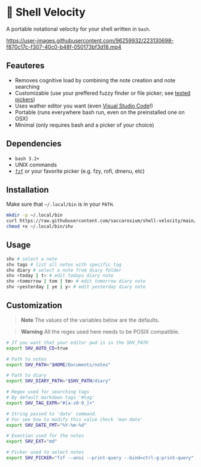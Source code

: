 # :rocket: Shell Velocity

A portable notational velocity for your shell written in `bash`.

https://user-images.githubusercontent.com/96259932/223130698-f870c17c-f307-40c0-b48f-050173bf3d18.mp4

## Feauteres

* Removes cognitive load by combining the note creation and note searching
* Customizable (use your preffered fuzzy finder or file picker; see [tested pickers](https://github.com/saccarosium/shell-velocity/wiki/Tested-Pickers))
* Uses wather editor you want (even [Visual Studio Code]()!)
* Portable (runs everywhere bash run, even on the preinstalled one on OSX)
* Minimal (only requires bash and a picker of your choice)

## Dependencies

* `bash 3.2+`
* UNIX commands
* [`fzf`](https://github.com/junegunn/fzf) or your favorite picker (e.g. fzy, rofi, dmenu, etc)

## Installation

Make sure that `~/.local/bin` is in your `PATH`.

```bash
mkdir -p ~/.local/bin
curl https://raw.githubusercontent.com/saccarosium/shell-velocity/main/shv -o ~/.local/bin/shv
chmod +x ~/.local/bin/shv
```

## Usage

```bash
shv # select a note
shv tags # list all notes with specific tag
shv diary # select a note from diary folder
shv <today | t> # edit todays diary note
shv <tomorrow | tom | tm> # edit tomorrow diary note
shv <yesterday | ye | y> # edit yesterday diary note
```

## Customization

> **Note**
> The values of the variables below are the defaults.

> **Warning**
> All the regex used here needs to be POSIX compatible.

```bash
# If you want that your editor pwd is in the SHV_PATH
export SHV_AUTO_CD=true

# Path to notes
export SHV_PATH="$HOME/Documents/notes"

# Path to diary
export SHV_DIARY_PATH="$SHV_PATH/diary"

# Regex used for searching tags
# By default markdown tags '#tag'
export SHV_TAG_EXPR="#[a-z0-9_]+"

# String passed to 'date' command.
# For see how to modify this value check 'man date'
export SHV_DATE_FMT="%Y-%m-%d"

# Exention used for the notes
export SHV_EXT="md"

# Picker used to select notes
export SHV_PICKER="fzf --ansi --print-query --bind=ctrl-g:print-query"
```
